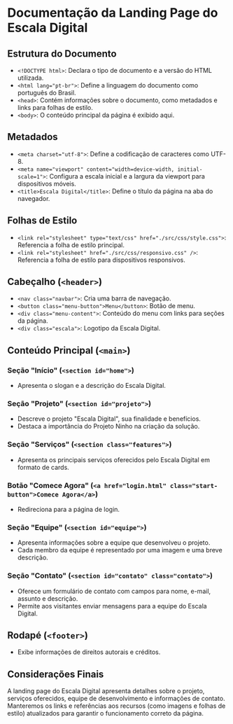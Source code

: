 # Documentação da Landing Page do Escala Digital

## Estrutura do Documento

- `<!DOCTYPE html>`: Declara o tipo de documento e a versão do HTML utilizada.
- `<html lang="pt-br">`: Define a linguagem do documento como português do Brasil.
- `<head>`: Contém informações sobre o documento, como metadados e links para folhas de estilo.
- `<body>`: O conteúdo principal da página é exibido aqui.

## Metadados

- `<meta charset="utf-8">`: Define a codificação de caracteres como UTF-8.
- `<meta name="viewport" content="width=device-width, initial-scale=1">`: Configura a escala inicial e a largura da viewport para dispositivos móveis.
- `<title>Escala Digital</title>`: Define o título da página na aba do navegador.

## Folhas de Estilo

- `<link rel="stylesheet" type="text/css" href="./src/css/style.css">`: Referencia a folha de estilo principal.
- `<link rel="stylesheet" href="./src/css/responsivo.css" />`: Referencia a folha de estilo para dispositivos responsivos.

## Cabeçalho (`<header>`)

- `<nav class="navbar">`: Cria uma barra de navegação.
- `<button class="menu-button">Menu</button>`: Botão de menu.
- `<div class="menu-content">`: Conteúdo do menu com links para seções da página.
- `<div class="escala">`: Logotipo da Escala Digital.

## Conteúdo Principal (`<main>`)

### Seção "Início" (`<section id="home">`)

- Apresenta o slogan e a descrição do Escala Digital.

### Seção "Projeto" (`<section id="projeto">`)

- Descreve o projeto "Escala Digital", sua finalidade e benefícios.
- Destaca a importância do Projeto Ninho na criação da solução.

### Seção "Serviços" (`<section class="features">`)

- Apresenta os principais serviços oferecidos pelo Escala Digital em formato de cards.

### Botão "Comece Agora" (`<a href="login.html" class="start-button">Comece Agora</a>`)

- Redireciona para a página de login.

### Seção "Equipe" (`<section id="equipe">`)

- Apresenta informações sobre a equipe que desenvolveu o projeto.
- Cada membro da equipe é representado por uma imagem e uma breve descrição.

### Seção "Contato" (`<section id="contato" class="contato">`)

- Oferece um formulário de contato com campos para nome, e-mail, assunto e descrição.
- Permite aos visitantes enviar mensagens para a equipe do Escala Digital.

## Rodapé (`<footer>`)

- Exibe informações de direitos autorais e créditos.

## Considerações Finais

A landing page do Escala Digital apresenta detalhes sobre o projeto, serviços oferecidos, equipe de desenvolvimento e informações de contato. Manteremos os links e referências aos recursos (como imagens e folhas de estilo) atualizados para garantir o funcionamento correto da página.